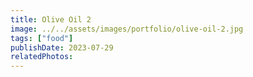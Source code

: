 ```yaml
---
title: Olive Oil 2
image: ../../assets/images/portfolio/olive-oil-2.jpg
tags: ["food"]
publishDate: 2023-07-29
relatedPhotos:
---
```

